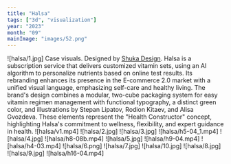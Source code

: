 ```yaml
---
title: "Halsa"
tags: ["3d", "visualization"]
year: "2023"
month: "09"
mainImage: "images/52.png"
---
```

![halsa/1.jpg]
Case visuals. Designed by [Shuka Design](https://shuka.design/).
Halsa is a subscription service that delivers customized vitamin sets, using an AI algorithm to personalize nutrients based on online test results. Its rebranding enhances its presence in the E-commerce 2.0 market with a unified visual language, emphasizing self-care and healthy living. The brand's design combines a modular, two-cube packaging system for easy vitamin regimen management with functional typography, a distinct green color, and illustrations by Stepan Lipatov, Rodion Kitaev, and Alisa Gvozdeva. These elements represent the "Health Constructor" concept, highlighting Halsa's commitment to wellness, flexibility, and expert guidance in health.
![halsa/v1.mp4]
![halsa/2.jpg]
![halsa/3.jpg]
![halsa/h5-04_1.mp4]
![halsa/4.jpg]
![halsa/h8-08b.mp4]
![halsa/5.jpg]
![halsa/h9-04.mp4]
![halsa/h4-03.mp4]
![halsa/6.png]
![halsa/7.jpg]
![halsa/10.jpg]
![halsa/8.jpg]
![halsa/9.jpg]
![halsa/h16-04.mp4]